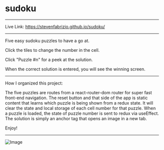# sudoku
---

Live Link:
https://stevenfabrizio.github.io/sudoku/

---

Five easy sudoku puzzles to have a go at.

Click the tiles to change the number in the cell.

Click "Puzzle #n" for a peek at the solution.

When the correct solution is entered, you will see the winning screen.

---

How I organized this project:

The five puzzles are routes from a react-router-dom router for super fast front-end navigation. The reset button and that side of the app is static content that learns which puzzle is being shown from a redux state. It will clear the state and local storage of each cell number for that puzzle. When a puzzle is loaded, the state of puzzle number is sent to redux via useEffect. The solution is simply an anchor tag that opens an image in a new tab.

Enjoy!

---

![Image](https://cdn.discordapp.com/attachments/840740146176851979/967002785021325322/unknown.png)
